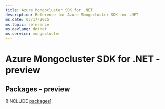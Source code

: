 ```yaml
---
title: Azure Mongocluster SDK for .NET
description: Reference for Azure Mongocluster SDK for .NET
ms.date: 03/17/2025
ms.topic: reference
ms.devlang: dotnet
ms.service: mongocluster
---
```

# Azure Mongocluster SDK for .NET - preview
## Packages - preview
[!INCLUDE [packages](mongocluster-index.md)]